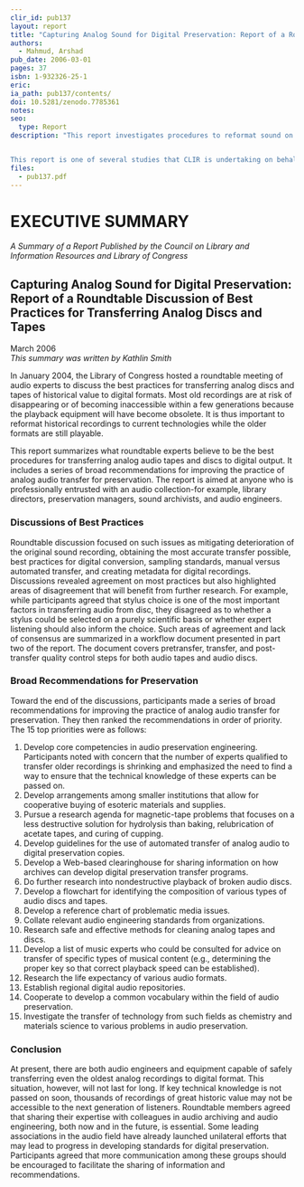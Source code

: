 ```yaml
---
clir_id: pub137
layout: report
title: "Capturing Analog Sound for Digital Preservation: Report of a Roundtable Discussion of Best Practices for Transferring Analog Discs and Tapes"
authors: 
  - Mahmud, Arshad
pub_date: 2006-03-01
pages: 37
isbn: 1-932326-25-1
eric:
ia_path: pub137/contents/
doi: 10.5281/zenodo.7785361
notes:
seo:
  type: Report
description: "This report investigates procedures to reformat sound on analog carriers to digital media or files. It summarizes discussions and recommendations emerging from a meeting of leading audio preservation engineers held January 29–30, 2004, to assess the present state of standards and best practices for capturing sound from analog discs and tapes.


This report is one of several studies that CLIR is undertaking on behalf of the Library of Congress and the National Recording Preservation Board."
files:
  - pub137.pdf
---
```


# EXECUTIVE SUMMARY

_A Summary of a Report Published by the Council on Library and Information Resources and Library of Congress_

Capturing Analog Sound for Digital Preservation: Report of a Roundtable Discussion of Best Practices for Transferring Analog Discs and Tapes
--------------------------------------------------------------------------------------------------------------------------------------------

March 2006  
_This summary was written by Kathlin Smith_

In January 2004, the Library of Congress hosted a roundtable meeting of audio experts to discuss the best practices for transferring analog discs and tapes of historical value to digital formats. Most old recordings are at risk of disappearing or of becoming inaccessible within a few generations because the playback equipment will have become obsolete. It is thus important to reformat historical recordings to current technologies while the older formats are still playable.

This report summarizes what roundtable experts believe to be the best procedures for transferring analog audio tapes and discs to digital output. It includes a series of broad recommendations for improving the practice of analog audio transfer for preservation. The report is aimed at anyone who is professionally entrusted with an audio collection-for example, library directors, preservation managers, sound archivists, and audio engineers.

### Discussions of Best Practices

Roundtable discussion focused on such issues as mitigating deterioration of the original sound recording, obtaining the most accurate transfer possible, best practices for digital conversion, sampling standards, manual versus automated transfer, and creating metadata for digital recordings. Discussions revealed agreement on most practices but also highlighted areas of disagreement that will benefit from further research. For example, while participants agreed that stylus choice is one of the most important factors in transferring audio from disc, they disagreed as to whether a stylus could be selected on a purely scientific basis or whether expert listening should also inform the choice. Such areas of agreement and lack of consensus are summarized in a workflow document presented in part two of the report. The document covers pretransfer, transfer, and post-transfer quality control steps for both audio tapes and audio discs.

### Broad Recommendations for Preservation

Toward the end of the discussions, participants made a series of broad recommendations for improving the practice of analog audio transfer for preservation. They then ranked the recommendations in order of priority. The 15 top priorities were as follows:

1.  Develop core competencies in audio preservation engineering. Participants noted with concern that the number of experts qualified to transfer older recordings is shrinking and emphasized the need to find a way to ensure that the technical knowledge of these experts can be passed on.
2.  Develop arrangements among smaller institutions that allow for cooperative buying of esoteric materials and supplies.
3.  Pursue a research agenda for magnetic-tape problems that focuses on a less destructive solution for hydrolysis than baking, relubrication of acetate tapes, and curing of cupping.
4.  Develop guidelines for the use of automated transfer of analog audio to digital preservation copies.
5.  Develop a Web-based clearinghouse for sharing information on how archives can develop digital preservation transfer programs.
6.  Do further research into nondestructive playback of broken audio discs.
7.  Develop a flowchart for identifying the composition of various types of audio discs and tapes.
8.  Develop a reference chart of problematic media issues.
9.  Collate relevant audio engineering standards from organizations.
10.  Research safe and effective methods for cleaning analog tapes and discs.
11.  Develop a list of music experts who could be consulted for advice on transfer of specific types of musical content (e.g., determining the proper key so that correct playback speed can be established).
12.  Research the life expectancy of various audio formats.
13.  Establish regional digital audio repositories.
14.  Cooperate to develop a common vocabulary within the field of audio preservation.
15.  Investigate the transfer of technology from such fields as chemistry and materials science to various problems in audio preservation.

### Conclusion

At present, there are both audio engineers and equipment capable of safely transferring even the oldest analog recordings to digital format. This situation, however, will not last for long. If key technical knowledge is not passed on soon, thousands of recordings of great historic value may not be accessible to the next generation of listeners. Roundtable members agreed that sharing their expertise with colleagues in audio archiving and audio engineering, both now and in the future, is essential. Some leading associations in the audio field have already launched unilateral efforts that may lead to progress in developing standards for digital preservation. Participants agreed that more communication among these groups should be encouraged to facilitate the sharing of information and recommendations.